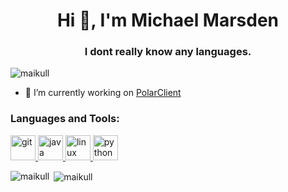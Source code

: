 <h1 align="center">Hi 👋, I'm Michael Marsden</h1>
<h3 align="center">I dont really know any languages. </h3>

<p align="left"> <img src="https://komarev.com/ghpvc/?username=maikull&label=Profile%20views&color=0e75b6&style=flat" alt="maikull" /> </p>

- 🔭 I’m currently working on [PolarClient](https://github.com/Maikull/PolarClient)


<h3 align="left">Languages and Tools:</h3>
<p align="left"> <a href="https://git-scm.com/" target="_blank"> <img src="https://www.vectorlogo.zone/logos/git-scm/git-scm-icon.svg" alt="git" width="40" height="40"/> </a> <a href="https://www.java.com" target="_blank"> <img src="https://devicons.github.io/devicon/devicon.git/icons/java/java-original-wordmark.svg" alt="java" width="40" height="40"/> </a> <a href="https://www.linux.org/" target="_blank"> <img src="https://devicons.github.io/devicon/devicon.git/icons/linux/linux-original.svg" alt="linux" width="40" height="40"/> </a> <a href="https://www.python.org" target="_blank"> <img src="https://devicons.github.io/devicon/devicon.git/icons/python/python-original.svg" alt="python" width="40" height="40"/> </a> </p>

<p><img align="left" src="https://github-readme-stats.vercel.app/api/top-langs?username=maikull&show_icons=true&locale=en&layout=compact" alt="maikull" /></p>

<p>&nbsp;<img align="center" src="https://github-readme-stats.vercel.app/api?username=maikull&show_icons=true&locale=en" alt="maikull" /></p>

